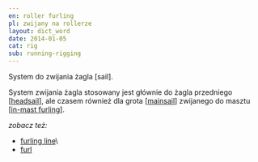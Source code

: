 ```yaml
---
en: roller furling
pl: zwijany na rollerze 
layout: dict_word
date: 2014-01-05
cat: rig
sub: running-rigging
---
```


System do zwijania żagla [sail]. 

System zwijania żagla stosowany jest głównie do żagla przedniego [[headsail](/dict/h/headsail/)], 
ale czasem również dla grota [[mainsail](/dict/m/mainsail/)] 
zwijanego do masztu [[in-mast furling](/dict/i/in-mast-furling/)].

*zobacz też:*

* [furling line](/dict/furling-line/)\
* [furl](/dict/furl/)